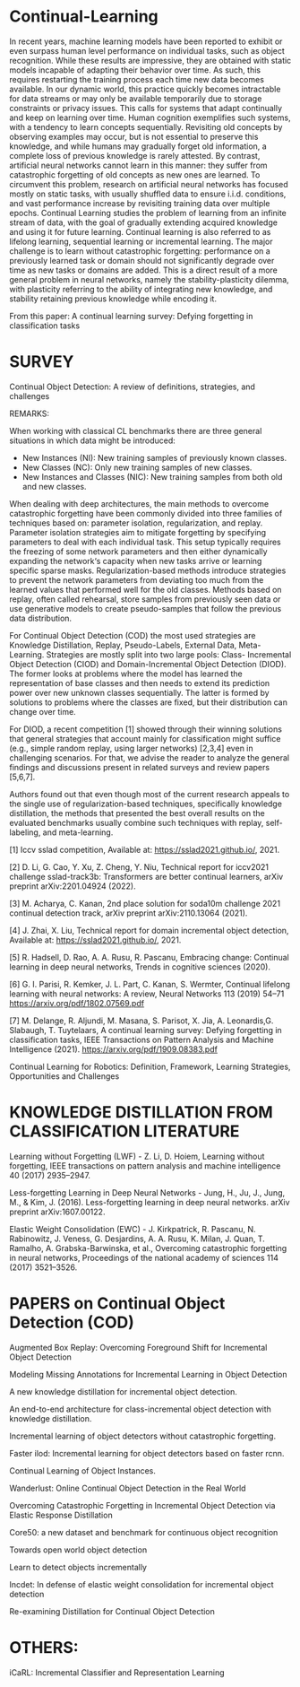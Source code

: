 # Continual-Learning

In recent years, machine learning models have been reported to exhibit or even surpass human level performance on individual tasks, such as object recognition. While these results are impressive, they are obtained with static models incapable of adapting their behavior over time. As such, this requires restarting the training process each time new data becomes available. In our dynamic world, this practice quickly becomes intractable for data streams or may only be available temporarily due to storage constraints or privacy issues. This calls for systems that adapt continually and keep on learning over time. Human cognition exemplifies such systems, with a tendency to learn concepts sequentially. Revisiting old concepts by observing examples may occur, but is not essential to
preserve this knowledge, and while humans may gradually forget old information, a complete loss of previous knowledge is rarely attested. By contrast, artificial neural networks cannot learn in
this manner: they suffer from catastrophic forgetting of old concepts as new ones are learned. To circumvent this problem, research on artificial neural networks has focused mostly on static tasks, with usually shuffled data to ensure i.i.d. conditions, and vast performance increase by revisiting training data over multiple epochs. Continual Learning studies the problem of learning from
an infinite stream of data, with the goal of gradually extending acquired knowledge and using it for future learning. Continual learning is also referred to as lifelong learning, sequential learning or incremental learning. The major challenge is to learn without catastrophic forgetting: performance on a previously learned task or domain should not significantly degrade over time as new tasks or domains are added. This is a direct result of a more general problem in neural networks, namely the stability-plasticity dilemma, with plasticity referring to the ability of integrating new knowledge, and stability retaining previous knowledge while encoding it.

From this paper: A continual learning survey: Defying forgetting in classification tasks

# SURVEY
Continual Object Detection: A review of definitions, strategies, and challenges

REMARKS: 

When working with classical CL benchmarks there are three general situations in which data might be introduced:
- New Instances (NI): New training samples of previously known classes.
- New Classes (NC): Only new training samples of new classes.
- New Instances and Classes (NIC): New training samples from both old and new classes.

When dealing with deep architectures, the main methods to overcome catastrophic forgetting have been commonly divided into three families of techniques based on: parameter isolation, regularization, and replay.
Parameter isolation strategies aim to mitigate forgetting by specifying parameters to deal with each individual task. This setup typically requires the freezing of some network parameters and then either dynamically expanding the network‘s capacity when new tasks arrive or learning specific sparse masks.
Regularization-based methods introduce strategies to prevent the network parameters from deviating too much from the learned values that performed well for the old classes.
Methods based on replay, often called rehearsal, store samples from previously seen data or use generative models to create pseudo-samples that follow the previous data distribution.

For Continual Object Detection (COD) the most used strategies are Knowledge Distillation, Replay, Pseudo-Labels, External Data, Meta-Learning. Strategies are mostly split into two large pools: Class-
Incremental Object Detection (CIOD) and Domain-Incremental Object Detection (DIOD). The former looks at problems where the model has learned the representation of base classes and then needs to extend its prediction power over new unknown classes sequentially. The latter is formed by solutions to problems where the classes are fixed, but their distribution can change over time.

For DIOD, a recent competition [1] showed through their winning solutions that general strategies that account mainly for classification might suffice (e.g., simple random replay, using
larger networks) [2,3,4] even in challenging scenarios. For that, we advise the reader to analyze the general findings and discussions present in related surveys and review papers [5,6,7].

Authors found out that even though most of the current research appeals to the single use of regularization-based techniques, specifically knowledge distillation, the methods that presented the best overall results on the evaluated benchmarks usually combine such techniques with replay, self-labeling, and meta-learning.

[1] Iccv sslad competition, Available at: https://sslad2021.github.io/, 2021.

[2] D. Li, G. Cao, Y. Xu, Z. Cheng, Y. Niu, Technical report for iccv2021 challenge sslad-track3b: Transformers are better continual learners, arXiv preprint arXiv:2201.04924 (2022).

[3] M. Acharya, C. Kanan, 2nd place solution for soda10m challenge 2021 continual detection track, arXiv preprint arXiv:2110.13064 (2021).

[4] J. Zhai, X. Liu, Technical report for domain incremental object detection, Available at: https://sslad2021.github.io/, 2021.

[5] R. Hadsell, D. Rao, A. A. Rusu, R. Pascanu, Embracing change: Continual learning in deep neural networks, Trends in cognitive sciences (2020). 

[6] G. I. Parisi, R. Kemker, J. L. Part, C. Kanan, S. Wermter, Continual lifelong learning with neural networks: A review, Neural Networks 113 (2019) 54–71 https://arxiv.org/pdf/1802.07569.pdf

[7] M. Delange, R. Aljundi, M. Masana, S. Parisot, X. Jia, A. Leonardis,G. Slabaugh, T. Tuytelaars, A continual learning survey: Defying forgetting in classification tasks, IEEE Transactions on Pattern Analysis and Machine Intelligence (2021). https://arxiv.org/pdf/1909.08383.pdf


Continual Learning for Robotics: Definition, Framework, Learning Strategies, Opportunities and Challenges


# KNOWLEDGE DISTILLATION FROM CLASSIFICATION LITERATURE

Learning without Forgetting (LWF) - Z. Li, D. Hoiem, Learning without forgetting, IEEE transactions on pattern analysis and machine intelligence 40 (2017) 2935–2947.

Less-forgetting Learning in Deep Neural Networks - Jung, H., Ju, J., Jung, M., & Kim, J. (2016). Less-forgetting learning in deep neural networks. arXiv preprint arXiv:1607.00122.

Elastic Weight Consolidation (EWC) - J. Kirkpatrick, R. Pascanu, N. Rabinowitz, J. Veness, G. Desjardins, A. A. Rusu, K. Milan, J. Quan, T. Ramalho, A. Grabska-Barwinska, et al., Overcoming catastrophic forgetting in neural networks, Proceedings of the national academy of sciences 114 (2017) 3521–3526.


# PAPERS on Continual Object Detection (COD) 

Augmented Box Replay: Overcoming Foreground Shift for Incremental Object Detection

Modeling Missing Annotations for Incremental Learning in Object Detection

A new knowledge distillation for incremental object detection.

An end-to-end architecture for class-incremental object detection with knowledge distillation.

Incremental learning of object detectors without catastrophic forgetting. 

Faster ilod: Incremental learning for object detectors based on faster rcnn.

Continual Learning of Object Instances.

Wanderlust: Online Continual Object Detection in the Real World

Overcoming Catastrophic Forgetting in Incremental Object Detection via Elastic Response Distillation

Core50: a new dataset and benchmark for continuous object recognition

Towards open world object detection

Learn to detect objects incrementally

Incdet: In defense of elastic weight consolidation for incremental object detection

Re-examining Distillation for Continual Object Detection

# OTHERS:

iCaRL: Incremental Classifier and Representation Learning

